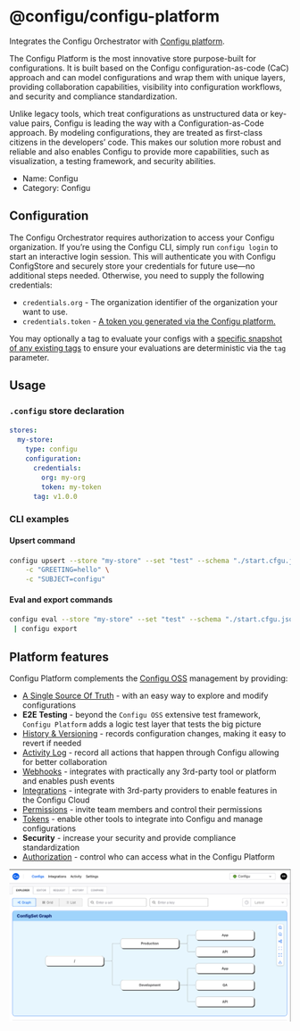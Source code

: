 # @configu/configu-platform

Integrates the Configu Orchestrator with [Configu platform](https://configu.com).

The Configu Platform is the most innovative store purpose-built for configurations. It is built based on the Configu configuration-as-code (CaC) approach and can model configurations and wrap them with unique layers, providing collaboration capabilities, visibility into configuration workflows, and security and compliance standardization.

Unlike legacy tools, which treat configurations as unstructured data or key-value pairs, Configu is leading the way with a Configuration-as-Code approach. By modeling configurations, they are treated as first-class citizens in the developers’ code. This makes our solution more robust and reliable and also enables Configu to provide more capabilities, such as visualization, a testing framework, and security abilities.

- Name: Configu
- Category: Configu

## Configuration

The Configu Orchestrator requires authorization to access your Configu organization. If you’re using the Configu CLI, simply run `configu login` to start an interactive login session. This will authenticate you with Configu ConfigStore and securely store your credentials for future use—no additional steps needed. Otherwise, you need to supply the following credentials:

- `credentials.org` - The organization identifier of the organization your want to use.
- `credentials.token` - [A token you generated via the Configu platform.](https://docs.configu.com/integrations/store/configu/tokens)

You may optionally a tag to evaluate your configs with a [specific snapshot of any existing tags](https://docs.configu.com/integrations/store/configu/config-history#evaluating-with-a-tag) to ensure your evaluations are deterministic via the `tag` parameter.

## Usage

### `.configu` store declaration

```yaml
stores:
  my-store:
    type: configu
    configuration:
      credentials:
        org: my-org
        token: my-token
      tag: v1.0.0
```

### CLI examples

#### Upsert command

```bash
configu upsert --store "my-store" --set "test" --schema "./start.cfgu.json" \
    -c "GREETING=hello" \
    -c "SUBJECT=configu"
```

#### Eval and export commands

```bash
configu eval --store "my-store" --set "test" --schema "./start.cfgu.json" \
 | configu export
```

## Platform features

Configu Platform complements the [Configu OSS](https://github.com/configu/configu) management by providing:

- [A Single Source Of Truth](/integrations/store/configu/config-explorer) - with an easy way to explore and modify configurations
- **E2E Testing** - beyond the `Configu OSS` extensive test framework, `Configu Platform` adds a logic test layer that tests the big picture
- [History & Versioning](/integrations/store/configu/config-editor) - records configuration changes, making it easy to revert if needed
- [Activity Log](/integrations/store/configu/audit-logs) - record all actions that happen through Configu allowing for better collaboration
- [Webhooks](/integrations/store/configu/webhooks) - integrates with practically any 3rd-party tool or platform and enables push events
- [Integrations](/integrations/store/configu/integrations) - integrate with 3rd-party providers to enable features in the Configu Cloud
- [Permissions](/integrations/store/configu/members) - invite team members and control their permissions
- [Tokens](/integrations/store/configu/tokens) - enable other tools to integrate into Configu and manage configurations
- **Security** - increase your security and provide compliance standardization
- [Authorization](/integrations/store/configu/authorization) - control who can access what in the Configu Platform

![image](https://raw.githubusercontent.com/configu/configu/refs/heads/main/docs/images/configu-cloud.png)
